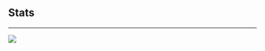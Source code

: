 <h2>Stats</h2>
<hr>
<img src="https://github-readme-stats.vercel.app/api?username=hue-owo&theme=jolly&show_icons=true" style="pointer-events: none;">
